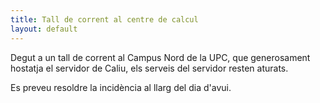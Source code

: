 ```yaml
---
title: Tall de corrent al centre de calcul
layout: default
---
```


Degut a un tall de corrent al Campus Nord de la UPC, que generosament hostatja el servidor de Caliu,
els serveis del servidor resten aturats.

Es preveu resoldre la incidència al llarg del dia d'avui.
